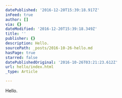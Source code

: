 ```yaml
---
datePublished: '2016-12-20T15:39:18.917Z'
inFeed: true
author: []
via: {}
dateModified: '2016-12-20T15:39:18.349Z'
title: ''
publisher: {}
description: Hello.
sourcePath: _posts/2016-10-26-hello.md
hasPage: true
starred: false
datePublishedOriginal: '2016-10-26T03:21:23.612Z'
url: hello/index.html
_type: Article

---
```

Hello.